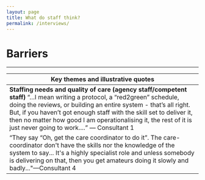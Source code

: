 ```yaml
---
layout: page
title: What do staff think?
permalink: /interviews/
---
```


# Barriers
----------------------

| Key themes and illustrative quotes | 
 | --- |
 | **Staffing needs and quality of care (agency staff/competent staff)** “…I mean writing a protocol, a “red2green” schedule, doing the reviews, or building an entire system - that’s all right. But, if you haven’t got enough staff with the skill set to deliver it, then no matter how good I am operationalising it, the rest of it is just never going to work....” — Consultant 1
“They say “Oh, get the care coordinator to do it”. The care-coordinator don't have the skills nor the knowledge of the system to say... It's a highly specialist role and unless somebody is delivering on that, then you get amateurs doing it slowly and badly..."—Consultant 4 | **Lack of continuity of care** “…for instance.. it's about us having locum CPN's who rotate often they cannot develop a relationship with patients.. I have a patient now who lost their second care coordinator, which is probably one of the factors that led to their collapse.” —Consultant 8 | 

	
